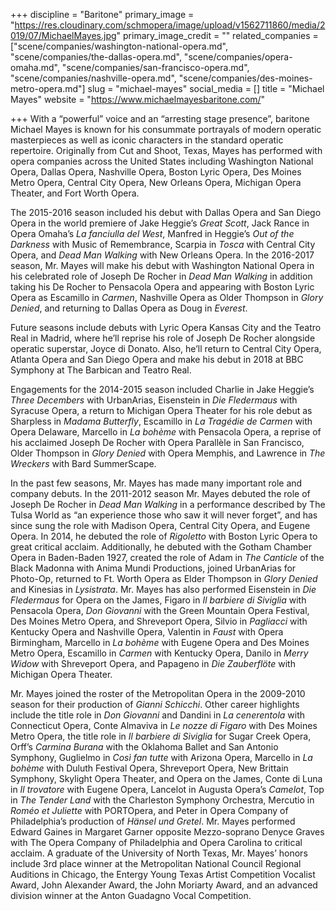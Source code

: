 +++
discipline = "Baritone"
primary_image = "https://res.cloudinary.com/schmopera/image/upload/v1562711860/media/2019/07/MichaelMayes.jpg"
primary_image_credit = ""
related_companies = ["scene/companies/washington-national-opera.md", "scene/companies/the-dallas-opera.md", "scene/companies/opera-omaha.md", "scene/companies/san-francisco-opera.md", "scene/companies/nashville-opera.md", "scene/companies/des-moines-metro-opera.md"]
slug = "michael-mayes"
social_media = []
title = "Michael Mayes"
website = "https://www.michaelmayesbaritone.com/"

+++
With a “powerful” voice and an “arresting stage presence”, baritone Michael Mayes is known for his consummate portrayals of modern operatic masterpieces as well as iconic characters in the standard operatic repertoire. Originally from Cut and Shoot, Texas, Mayes has performed with opera companies across the United States including Washington National Opera, Dallas Opera, Nashville Opera, Boston Lyric Opera, Des Moines Metro Opera, Central City Opera, New Orleans Opera, Michigan Opera Theater, and Fort Worth Opera. 

The 2015-2016 season included his debut with Dallas Opera and San Diego Opera in the world premiere of Jake Heggie’s _Great Scott_, Jack Rance in Opera Omaha’s _La fanciulla del West_, Manfred in Heggie’s _Out of the Darkness_ with Music of Remembrance, Scarpia in _Tosca_ with Central City Opera, and _Dead Man Walking_ with New Orleans Opera. In the 2016-2017 season, Mr. Mayes will make his debut with Washington National Opera in his celebrated role of Joseph De Rocher in _Dead Man Walking_ in addition taking his De Rocher to Pensacola Opera and appearing with Boston Lyric Opera as Escamillo in _Carmen_, Nashville Opera as Older Thompson in _Glory Denied_, and returning to Dallas Opera as Doug in _Everest_. 

Future seasons include debuts with Lyric Opera Kansas City and the Teatro Real in Madrid, where he’ll reprise his role of Joseph De Rocher alongside operatic superstar, Joyce di Donato. Also, he’ll return to Central City Opera, Atlanta Opera and San Diego Opera and make his debut in 2018 at BBC Symphony at The Barbican and Teatro Real. 

Engagements for the 2014-2015 season included Charlie in Jake Heggie’s _Three Decembers_ with UrbanArias, Eisenstein in _Die Fledermaus_ with Syracuse Opera, a return to Michigan Opera Theater for his role debut as Sharpless in _Madama Butterfly_, Escamillo in _La Tragédie de Carmen_ with Opera Delaware, Marcello in _La bohème_ with Pensacola Opera, a reprise of his acclaimed Joseph De Rocher with Opera Parallèle in San Francisco, Older Thompson in _Glory Denied_ with Opera Memphis, and Lawrence in _The Wreckers_ with Bard SummerScape. 

In the past few seasons, Mr. Mayes has made many important role and company debuts. In the 2011-2012 season Mr. Mayes debuted the role of Joseph De Rocher in _Dead Man Walking_ in a performance described by The Tulsa World as “an experience those who saw it will never forget”, and has since sung the role with Madison Opera, Central City Opera, and Eugene Opera. In 2014, he debuted the role of _Rigoletto_ with Boston Lyric Opera to great critical acclaim. Additionally, he debuted with the Gotham Chamber Opera in Baden-Baden 1927, created the role of Adam in _The Canticle_ of the Black Madonna with Anima Mundi Productions, joined UrbanArias for Photo-Op, returned to Ft. Worth Opera as Elder Thompson in _Glory Denied_ and Kinesias in _Lysistrata_. Mr. Mayes has also performed Eisenstein in _Die Fledermaus_ for Opera on the James, Figaro in _Il barbiere di Siviglia_ with Pensacola Opera, _Don Giovanni_ with the Green Mountain Opera Festival, Des Moines Metro Opera, and Shreveport Opera, Silvio in _Pagliacci_ with Kentucky Opera and Nashville Opera, Valentin in _Faust_ with Opera Birmingham, Marcello in _La bohème_ with Eugene Opera and Des Moines Metro Opera, Escamillo in _Carmen_ with Kentucky Opera, Danilo in _Merry Widow_ with Shreveport Opera, and Papageno in _Die Zauberflöte_ with Michigan Opera Theater. 

Mr. Mayes joined the roster of the Metropolitan Opera in the 2009-2010 season for their production of _Gianni Schicchi_. Other career highlights include the title role in _Don Giovanni_ and Dandini in _La cenerentola_ with Connecticut Opera, Conte Almaviva in _Le nozze di Figaro_ with Des Moines Metro Opera, the title role in _Il barbiere di Siviglia_ for Sugar Creek Opera, Orff’s _Carmina Burana_ with the Oklahoma Ballet and San Antonio Symphony, Guglielmo in _Così fan tutte_ with Arizona Opera, Marcello in _La bohème_ with Duluth Festival Opera, Shreveport Opera, New Brittain Symphony, Skylight Opera Theater, and Opera on the James, Conte di Luna in _Il trovatore_ with Eugene Opera, Lancelot in Augusta Opera’s _Camelot_, Top in _The Tender Land_ with the Charleston Symphony Orchestra, Mercutio in _Roméo et Juliette_ with PORTOpera, and Peter in Opera Company of Philadelphia’s production of _Hänsel und Gretel_. Mr. Mayes performed Edward Gaines in Margaret Garner opposite Mezzo-soprano Denyce Graves with The Opera Company of Philadelphia and Opera Carolina to critical acclaim. A graduate of the University of North Texas, Mr. Mayes’ honors include 3rd place winner at the Metropolitan National Council Regional Auditions in Chicago, the Entergy Young Texas Artist Competition Vocalist Award, John Alexander Award, the John Moriarty Award, and an advanced division winner at the Anton Guadagno Vocal Competition.